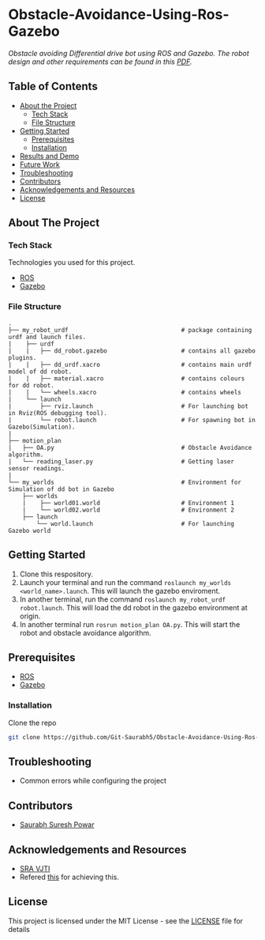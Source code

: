 # Obstacle-Avoidance-Using-Ros-Gazebo
_Obstacle avoiding Differential drive bot using ROS and Gazebo.  The robot design and other requirements can be found in this [PDF](https://github.com/Git-Saurabh5/Obstacle-Avoidance-Using-Ros-Gazebo/blob/master/ProblemStatement.pdf)._ 

## Table of Contents

* [About the Project](#about-the-project)
  * [Tech Stack](#tech-stack)
  * [File Structure](#file-structure)
* [Getting Started](#getting-started)
  * [Prerequisites](#prerequisites)
  * [Installation](#installation)
* [Results and Demo](#results-and-demo)
* [Future Work](#future-work)
* [Troubleshooting](#troubleshooting)
* [Contributors](#contributors)
* [Acknowledgements and Resources](#acknowledgements-and-resources)
* [License](#license)

## About The Project

### Tech Stack
Technologies you used for this project.
* [ROS](https://www.ros.org/)  
* [Gazebo](http://gazebosim.org/)  

### File Structure
    .
    ├── my_robot_urdf                                # package containing urdf and launch files.            
    |    ├── urdf                                    
    |    |   ├── dd_robot.gazebo                     # contains all gazebo plugins.
    |    |   ├── dd_urdf.xacro                       # contains main urdf model of dd robot.
    |    |   ├── material.xacro                      # contains colours for dd robot.
    |    |   └── wheels.xacro                        # contains wheels
    |    └── launch
    |        ├── rviz.launch                         # For launching bot in Rviz(ROS debugging tool).
    |        └── robot.launch                        # For spawning bot in Gazebo(Simulation).
    |
    ├── motion_plan                                  
    |   ├── OA.py                                    # Obstacle Avoidance algorithm.
    |   └── reading_laser.py                         # Getting laser sensor readings.
    |
    └── my_worlds                                    # Environment for Simulation of dd bot in Gazebo 
        ├── worlds                  
        |    ├── world01.world                       # Environment 1
        |    └── world02.world                       # Environment 2
        ├── launch 
            └── world.launch                         # For launching Gazebo world 

## Getting Started
1. Clone this respository.
2. Launch your terminal and run the command `roslaunch my_worlds <world_name>.launch`. 
   This will launch the gazebo enviroment.
3. In another terminal, run the command `roslaunch my_robot_urdf robot.launch`. 
This will load the dd robot in the gazebo environment at origin.  
4. In another terminal run `rosrun motion_plan OA.py`. This will start the robot and obstacle avoidance algorithm.

## Prerequisites  
* [ROS](http://wiki.ros.org/kinetic)  
* [Gazebo](http://wiki.ros.org/gazebo_ros_pkgs)

### Installation
Clone the repo
```sh
git clone https://github.com/Git-Saurabh5/Obstacle-Avoidance-Using-Ros-Gazebo.git
```
## Troubleshooting
* Common errors while configuring the project

## Contributors
* [Saurabh Suresh Powar](https://github.com/Git-Saurabh5)

## Acknowledgements and Resources
* [SRA VJTI](http://sra.vjti.info/)
* Refered [this](https://www.theconstructsim.com/ros-projects-exploring-ros-using-2-wheeled-robot-part-1) for achieving this.

## License

This project is licensed under the MIT License - see the [LICENSE](LICENSE) file for details
